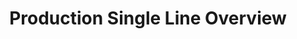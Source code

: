 ---
layout: article
title: Production Single Line Overview
description: 
  - This board gives an overview about the current is/target state of an order and displays the current OEE and a history how the OEE has developed. Replace the variables with your data sources and make it yours.
lang: en
weight: 1000
isDraft: false
ref: Production_Single_Line_Overview
category:
  - Production
  - Car
  - Mass production
  - OEE
image: Production_Single_Line_Overview_EN.png
download: Production_Single_Line_Overview_EN.pbmx
overview_description:
overview_benefits:
overview_data_sources:
---